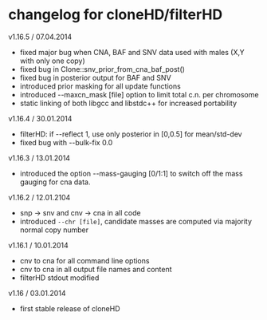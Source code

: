 # changelog for cloneHD/filterHD

v1.16.5 / 07.04.2014

*	fixed major bug when CNA, BAF and SNV data used with males (X,Y with only one copy)
*	fixed bug in Clone::snv_prior_from_cna_baf_post()
*	fixed bug in posterior output for BAF and SNV
*	introduced prior masking for all update functions
* 	introduced --maxcn_mask [file] option to limit total c.n. per
	chromosome
*	static linking of both libgcc and libstdc++ for increased portability

v1.16.4 / 30.01.2014

*	 filterHD: if --reflect 1, use only posterior in [0,0.5] for mean/std-dev
*	 fixed bug with --bulk-fix 0.0

v1.16.3 / 13.01.2014

*	 introduced the option --mass-gauging [0/1:1] to switch off the mass gauging for cna data.

v1.16.2 / 12.01.2104

*	snp -> snv and cnv -> cna in all code
* 	introduced `--chr [file]`, candidate masses are computed via majority normal copy number

v1.16.1 / 10.01.2014

* 	cnv to cna  for all command line options
*	cnv to cna in all output file names and content
*	filterHD stdout modified

v1.16 / 03.01.2014

* 	first stable release of cloneHD
